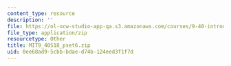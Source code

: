 ```yaml
---
content_type: resource
description: ''
file: https://ol-ocw-studio-app-qa.s3.amazonaws.com/courses/9-40-introduction-to-neural-computation-spring-2018/0ee68ad95cbbbdaed74b124eed3f1f7d_MIT9_40S18_pset6.zip
file_type: application/zip
resourcetype: Other
title: MIT9_40S18_pset6.zip
uid: 0ee68ad9-5cbb-bdae-d74b-124eed3f1f7d
---
```

